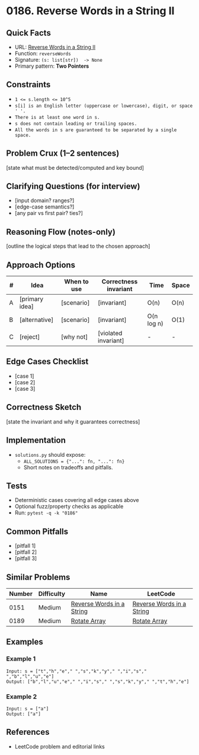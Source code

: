 # 0186. Reverse Words in a String II

## Quick Facts

- URL: [Reverse Words in a String II](https://leetcode.com/problems/reverse-words-in-a-string-ii/)
- Function: `reverseWords`
- Signature: `(s: list[str])  -> None`
- Primary pattern: **Two Pointers**

## Constraints

- `1 <= s.length <= 10^5`
- `s[i] is an English letter (uppercase or lowercase), digit, or space ' '.`
- `There is at least one word in s.`
- `s does not contain leading or trailing spaces.`
- `All the words in s are guaranteed to be separated by a single space.`

## Problem Crux (1–2 sentences)

[state what must be detected/computed and key bound]

## Clarifying Questions (for interview)

- [input domain? ranges?]
- [edge-case semantics?]
- [any pair vs first pair? ties?]

## Reasoning Flow (notes-only)

[outline the logical steps that lead to the chosen approach]

## Approach Options

| #   | Idea           | When to use | Correctness invariant | Time       | Space |
| --- | -------------- | ----------- | --------------------- | ---------- | ----- |
| A   | [primary idea] | [scenario]  | [invariant]           | O(n)       | O(n)  |
| B   | [alternative]  | [scenario]  | [invariant]           | O(n log n) | O(1)  |
| C   | [reject]       | [why not]   | [violated invariant]  | -          | -     |

## Edge Cases Checklist

- [case 1]
- [case 2]
- [case 3]

## Correctness Sketch

[state the invariant and why it guarantees correctness]

## Implementation

- `solutions.py` should expose:
    - `ALL_SOLUTIONS = {"...": fn, "...": fn}`
    - Short notes on tradeoffs and pitfalls.

## Tests

- Deterministic cases covering all edge cases above
- Optional fuzz/property checks as applicable
- Run: `pytest -q -k "0186"`

## Common Pitfalls

- [pitfall 1]
- [pitfall 2]
- [pitfall 3]

## Similar Problems

| Number | Difficulty | Name                                                                     | LeetCode                                                                              |
| ------ | ---------- | ------------------------------------------------------------------------ | ------------------------------------------------------------------------------------- |
| 0151   | Medium     | [Reverse Words in a String](../0151-reverse-words-in-a-string/readme.md) | [Reverse Words in a String](https://leetcode.com/problems/reverse-words-in-a-string/) |
| 0189   | Medium     | [Rotate Array](../0189-rotate-array/readme.md)                           | [Rotate Array](https://leetcode.com/problems/rotate-array/)                           |

## Examples

### Example 1

```text
Input: s = ["t","h","e"," ","s","k","y"," ","i","s"," ","b","l","u","e"]
Output: ["b","l","u","e"," ","i","s"," ","s","k","y"," ","t","h","e"]
```

### Example 2

```text
Input: s = ["a"]
Output: ["a"]
```

## References

- LeetCode problem and editorial links
